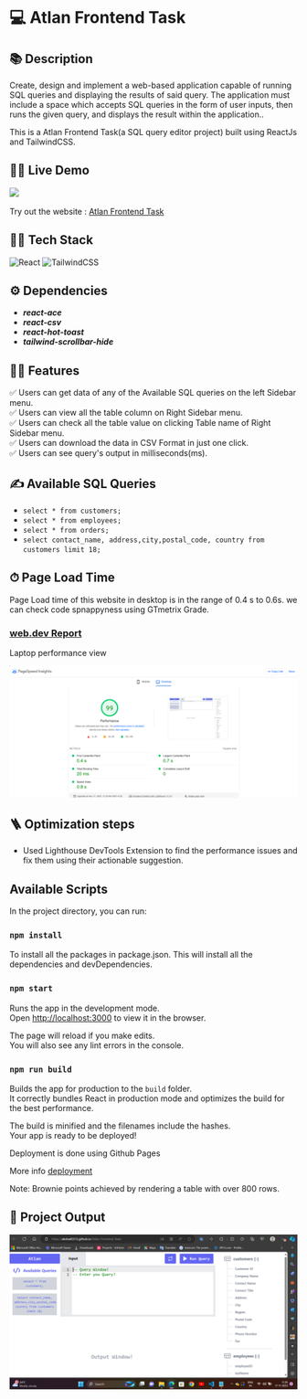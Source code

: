 # 💻 Atlan Frontend Task

## 📚 Description

Create, design and implement a web-based application capable of running SQL queries and displaying the results of said query. The application must include a space which accepts SQL queries in the form of user inputs, then runs the given query, and displays the result within the application..

This is a Atlan Frontend Task(a SQL query editor project) built using ReactJs and TailwindCSS.

## 👨‍💻 Live Demo

<a href="https://github.com/akshat0313/Atlan-Frontend-Task" target="blank">
<img src="https://img.shields.io/website?url=https://www.codingspace.codes&logo=github&style=flat-square" />
</a>

Try out the website : [Atlan Frontend Task](https://akshat0313.github.io/Atlan-Frontend-Task/)

## 👨‍🔧 Tech Stack

![React](https://img.shields.io/badge/react-%2320232a.svg?style=for-the-badge&logo=react&logoColor=%2361DAFB)
![TailwindCSS](https://img.shields.io/badge/tailwindcss-%2338B2AC.svg?style=for-the-badge&logo=tailwind-css&logoColor=white)

## ⚙️ Dependencies

- **_react-ace_**
- **_react-csv_**
- **_react-hot-toast_**
- **_tailwind-scrollbar-hide_**

## 👨‍💻 Features

:white_check_mark: Users can get data of any of the Available SQL queries on the left Sidebar menu.\
:white_check_mark: Users can view all the table column on Right Sidebar menu.\
:white_check_mark: Users can check all the table value on clicking Table name of Right Sidebar menu.\
:white_check_mark: Users can download the data in CSV Format in just one click.\
:white_check_mark: Users can see query's output in milliseconds(ms).

## ✍️ Available SQL Queries

- `select * from customers;`
- `select * from employees;`
- `select * from orders;`
- `select contact_name, address,city,postal_code, country from customers limit 18;`

## ⏱ Page Load Time

Page Load time of this website in desktop is in the range of 0.4 s to 0.6s.
we can check code spnappyness using GTmetrix Grade.

### [web.dev Report](https://pagespeed.web.dev/analysis/https-akshat0313-github-io-Atlan-Frontend-Task/l2nnec46wd?form_factor=mobile)

Laptop performance view

![web.dev Report](Screenshot/performance.PNG)

## 🪜 Optimization steps

- Used Lighthouse DevTools Extension to find the performance issues and fix them using their actionable suggestion.

## Available Scripts

In the project directory, you can run:

### `npm install`

To install all the packages in package.json. This will install all the dependencies and devDependencies.

### `npm start`

Runs the app in the development mode.\
Open [http://localhost:3000](http://localhost:3000) to view it in the browser.

The page will reload if you make edits.\
You will also see any lint errors in the console.

### `npm run build`

Builds the app for production to the `build` folder.\
It correctly bundles React in production mode and optimizes the build for the best performance.

The build is minified and the filenames include the hashes.\
Your app is ready to be deployed!

Deployment is done using Github Pages

More info [deployment](https://github.com/gitname/react-gh-pages)

Note: Brownie points achieved by rendering a table with over 800 rows.

## 🚀 Project Output

![Homepage](Screenshot/main_project.PNG)
